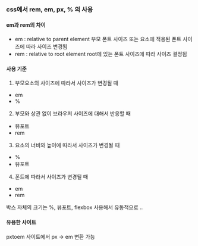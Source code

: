 ### css에서 rem, em, px, % 의 사용

#### em과 rem의 차이

- em : relative to parent element
  부모 폰트 사이즈 또는 요소에 적용된 폰트 사이즈에 따라 사이즈 변경됨
- rem : relative to root element
  root에 있는 폰트 사이즈에 따라 사이즈 결정됨

#### 사용 기준

1. 부모요소의 사이즈에 따라서 사이즈가 변경될 때

- em
- %

2. 부모와 상관 없이 브라우저 사이즈에 대해서 반응할 때

- 뷰포트
- rem

3. 요소의 너비와 높이에 따라서 사이즈가 변경될 때

- %
- 뷰포트

4. 폰트에 따라서 사이즈가 변경될 때

- em
- rem

박스 자체의 크기는 %, 뷰포트, flexbox 사용해서 유동적으로 ..

#### 유용한 사이트

pxtoem 사이트에서 px -> em 변환 가능
